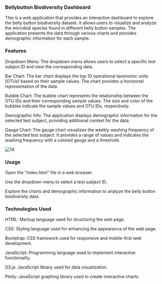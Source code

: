 ### Bellybutton Biodiversity Dashboard

This is a web application that provides an interactive dashboard to explore the belly button biodiversity dataset. It allows users to visualize and analyze the microbial species found in different belly button samples. The application presents the data through various charts and provides demographic information for each sample.

### Features

Dropdown Menu: The dropdown menu allows users to select a specific test subject ID and view the corresponding data.

Bar Chart: The bar chart displays the top 10 operational taxonomic units (OTUs) based on their sample values. The chart provides a horizontal representation of the data.

Bubble Chart: The bubble chart represents the relationship between the OTU IDs and their corresponding sample values. The size and color of the bubbles indicate the sample values and OTU IDs, respectively.

Demographic Info: The application displays demographic information for the selected test subject, providing additional context for the data.

Gauge Chart: The gauge chart visualizes the weekly washing frequency of the selected test subject. It provides a range of values and indicates the washing frequency with a colored gauge and a threshold.

![14](https://github.com/ehsanshahrabi/belly-button-challenge/assets/124327258/f4151280-2e8a-4279-a198-a6505ebde270)


### Usage

Open the "index.html" file in a web browser.

Use the dropdown menu to select a test subject ID.

Explore the charts and demographic information to analyze the belly button biodiversity data.

### Technologies Used

HTML: Markup language used for structuring the web page.

CSS: Styling language used for enhancing the appearance of the web page.

Bootstrap: CSS framework used for responsive and mobile-first web development.

JavaScript: Programming language used to implement interactive functionality.

D3.js: JavaScript library used for data visualization.

Plotly: JavaScript graphing library used to create interactive charts.
